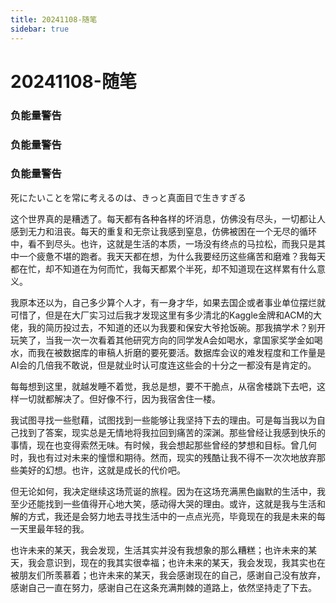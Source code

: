 ```yaml
---
title: 20241108-随笔
sidebar: true
---
```


# 20241108-随笔

<ClientOnly>
<title-pv/>
</ClientOnly>

### 负能量警告
### 负能量警告
### 负能量警告

死にたいことを常に考えるのは、きっと真面目で生きすぎる

这个世界真的是糟透了。每天都有各种各样的坏消息，仿佛没有尽头，一切都让人感到无力和沮丧。每天的重复和无奈让我感到窒息，仿佛被困在一个无尽的循环中，看不到尽头。也许，这就是生活的本质，一场没有终点的马拉松，而我只是其中一个疲惫不堪的跑者。我天天都在想，为什么我要经历这些痛苦和磨难？我每天都在忙，却不知道在为何而忙，我每天都累个半死，却不知道现在这样累有什么意义。

我原本还以为，自己多少算个人才，有一身才华，如果去国企或者事业单位摆烂就可惜了，但是在大厂实习过后我才发现这里有多少清北的Kaggle金牌和ACM的大佬，我的简历投过去，不知道的还以为我要和保安大爷抢饭碗。那我搞学术？别开玩笑了，当我一次一次看着其他研究方向的同学发A会如喝水，拿国家奖学金如喝水，而我在被数据库的审稿人折磨的要死要活。数据库会议的难发程度和工作量是AI会的几倍我不敢说，但是就业时认可度连这些会的十分之一都没有是肯定的。

每每想到这里，就越发睡不着觉，我总是想，要不干脆点，从宿舍楼跳下去吧，这样一切就都解决了。但好像不行，因为我宿舍住一楼。

我试图寻找一些慰藉，试图找到一些能够让我坚持下去的理由。可是每当我以为自己找到了答案，现实总是无情地将我拉回到痛苦的深渊。那些曾经让我感到快乐的事情，现在也变得索然无味。有时候，我会想起那些曾经的梦想和目标。曾几何时，我也有过对未来的憧憬和期待。然而，现实的残酷让我不得不一次次地放弃那些美好的幻想。也许，这就是成长的代价吧。

但无论如何，我决定继续这场荒诞的旅程。因为在这场充满黑色幽默的生活中，我至少还能找到一些值得开心地大笑，感动得大哭的理由。或许，这就是我与生活和解的方式，我还是会努力地去寻找生活中的一点点光亮，毕竟现在的我是未来的每一天里最年轻的我。

也许未来的某天，我会发现，生活其实并没有我想象的那么糟糕；也许未来的某天，我会意识到，现在的我其实很幸福；也许未来的某天，我会发现，我其实也在被朋友们所羡慕着；也许未来的某天，我会感谢现在的自己，感谢自己没有放弃，感谢自己一直在努力，感谢自己在这条充满荆棘的道路上，依然坚持走了下去。

<ClientOnly>
  <leave/>
</ClientOnly/>